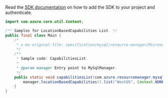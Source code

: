 Read the [SDK documentation](https://github.com/Azure/azure-sdk-for-java/blob/azure-resourcemanager-mysqlflexibleserver_1.0.0-beta.2/sdk/mysqlflexibleserver/azure-resourcemanager-mysqlflexibleserver/README.md) on how to add the SDK to your project and authenticate.

```java
import com.azure.core.util.Context;

/** Samples for LocationBasedCapabilities List. */
public final class Main {
    /*
     * x-ms-original-file: specification/mysql/resource-manager/Microsoft.DBforMySQL/stable/2021-05-01/examples/CapabilitiesByLocationList.json
     */
    /**
     * Sample code: CapabilitiesList.
     *
     * @param manager Entry point to MySqlManager.
     */
    public static void capabilitiesList(com.azure.resourcemanager.mysqlflexibleserver.MySqlManager manager) {
        manager.locationBasedCapabilities().list("WestUS", Context.NONE);
    }
}
```
